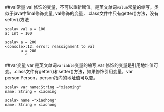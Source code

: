 ##val常量
val 修饰的变量，不可以重新赋值。是英文单词`value`常量的缩写。类似于java中final修饰变量,
val修饰的变量，.class文件中只有getter()方法，没有setter()方法
```
scala> val a = 100
a: Int = 100

scala> a = 200
<console>:12: error: reassignment to val
       a = 200
         ^
```
##var变量
var 是英文单词`variable`变量的缩写,var 修饰的变量是引用地址值可变。.class文件有getter()和setter()方法，如果修饰引用变量，var person:Person，person指向的地址值可以变。
```
scala> var name:String ="xiaoming"
name: String = xiaoming

scala> name ="xiaohong"
name: String = xiaohong
```
